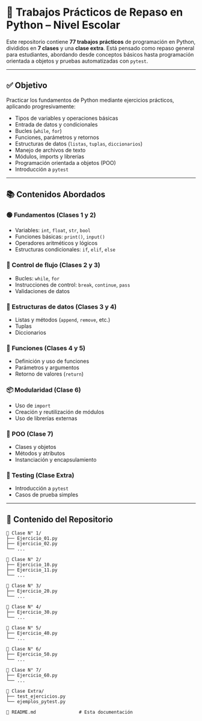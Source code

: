 # 🐍 Trabajos Prácticos de Repaso en Python – Nivel Escolar

Este repositorio contiene **77 trabajos prácticos** de programación en Python, divididos en **7 clases** y una **clase extra**. Está pensado como repaso general para estudiantes, abordando desde conceptos básicos hasta programación orientada a objetos y pruebas automatizadas con `pytest`.

---

## ✅ Objetivo

Practicar los fundamentos de Python mediante ejercicios prácticos, aplicando progresivamente:

- Tipos de variables y operaciones básicas
- Entrada de datos y condicionales
- Bucles (`while`, `for`)
- Funciones, parámetros y retornos
- Estructuras de datos (`listas`, `tuplas`, `diccionarios`)
- Manejo de archivos de texto
- Módulos, imports y librerías
- Programación orientada a objetos (POO)
- Introducción a `pytest`

---

## 📚 Contenidos Abordados

### 🟢 Fundamentos (Clases 1 y 2)
- Variables: `int`, `float`, `str`, `bool`
- Funciones básicas: `print()`, `input()`
- Operadores aritméticos y lógicos
- Estructuras condicionales: `if`, `elif`, `else`

### 🔁 Control de flujo (Clases 2 y 3)
- Bucles: `while`, `for`
- Instrucciones de control: `break`, `continue`, `pass`
- Validaciones de datos

### 📂 Estructuras de datos (Clases 3 y 4)
- Listas y métodos (`append`, `remove`, etc.)
- Tuplas
- Diccionarios

### 🧠 Funciones (Clases 4 y 5)
- Definición y uso de funciones
- Parámetros y argumentos
- Retorno de valores (`return`)

### 📦 Modularidad (Clase 6)
- Uso de `import`
- Creación y reutilización de módulos
- Uso de librerías externas

### 🧱 POO (Clase 7)
- Clases y objetos
- Métodos y atributos
- Instanciación y encapsulamiento

### 🧪 Testing (Clase Extra)
- Introducción a `pytest`
- Casos de prueba simples

---

## 💼 Contenido del Repositorio

```text
📁 Clase N° 1/
├── Ejercicio_01.py
├── Ejercicio_02.py
└── ...

📁 Clase N° 2/
├── Ejercicio_10.py
├── Ejercicio_11.py
└── ...

📁 Clase N° 3/
├── Ejercicio_20.py
└── ...

📁 Clase N° 4/
├── Ejercicio_30.py
└── ...

📁 Clase N° 5/
├── Ejercicio_40.py
└── ...

📁 Clase N° 6/
├── Ejercicio_50.py
└── ...

📁 Clase N° 7/
├── Ejercicio_60.py
└── ...

📁 Clase Extra/
├── test_ejercicios.py
└── ejemplos_pytest.py

📄 README.md                # Esta documentación
